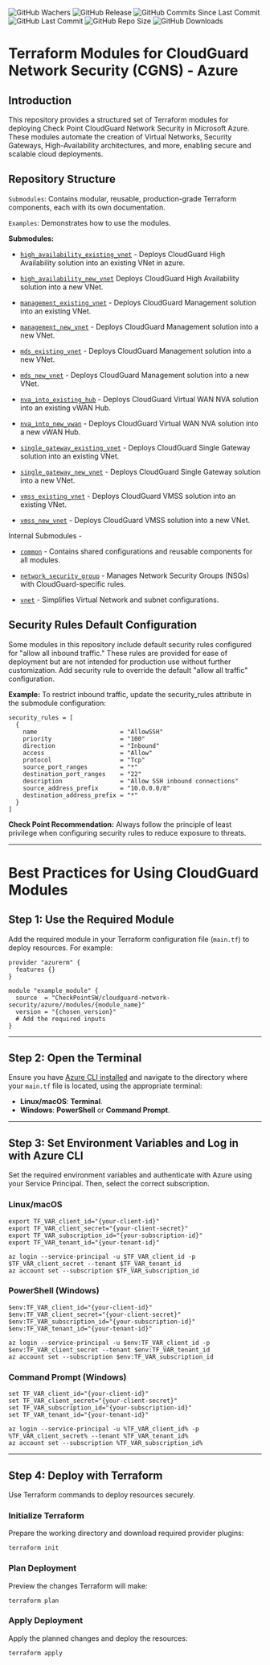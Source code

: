 ![GitHub Wachers](https://img.shields.io/github/watchers/chkp-guybarak/terraform-azure-guy-test1)
![GitHub Release](https://img.shields.io/github/v/release/chkp-guybarak/terraform-azure-guy-test1)
![GitHub Commits Since Last Commit](https://img.shields.io/github/commits-since/chkp-guybarak/terraform-azure-guy-test1/latest/main)
![GitHub Last Commit](https://img.shields.io/github/last-commit/chkp-guybarak/terraform-azure-guy-test1/main)
![GitHub Repo Size](https://img.shields.io/github/repo-size/chkp-guybarak/terraform-azure-guy-test1)
![GitHub Downloads](https://img.shields.io/github/downloads/chkp-guybarak/terraform-azure-guy-test1/total)

# Terraform Modules for CloudGuard Network Security (CGNS) - Azure


## Introduction
This repository provides a structured set of Terraform modules for deploying Check Point CloudGuard Network Security in Microsoft Azure. These modules automate the creation of Virtual Networks, Security Gateways, High-Availability architectures, and more, enabling secure and scalable cloud deployments.

## Repository Structure
`Submodules`: Contains modular, reusable, production-grade Terraform components, each with its own documentation.

`Examples`: Demonstrates how to use the modules.

 
**Submodules:**

* [`high_availability_existing_vnet`](https://registry.terraform.io/modules/chkp-guybarak/guy-test1/azure/latest/submodules/high_availability_existing_vnet) - Deploys CloudGuard High Availability solution into an existing VNet in azure.

* [`high_availability_new_vnet`](https://registry.terraform.io/modules/chkp-guybarak/guy-test1/azure/latest/submodules/high_availability_new_vnet) Deploys CloudGuard High Availability solution into a new VNet.

* [`management_existing_vnet`](https://registry.terraform.io/modules/chkp-guybarak/guy-test1/azure/latest/submodules/management_existing_vnet) - Deploys CloudGuard Management solution into an existing VNet.

* [`management_new_vnet`](https://registry.terraform.io/modules/chkp-guybarak/guy-test1/azure/latest/submodules/management_new_vnet) - Deploys CloudGuard Management solution into a new VNet.

* [`mds_existing_vnet`](https://registry.terraform.io/modules/chkp-guybarak/guy-test1/azure/latest/submodules/mds_existing_vnet) - Deploys CloudGuard Management solution into a new VNet.

* [`mds_new_vnet`](https://registry.terraform.io/modules/chkp-guybarak/guy-test1/azure/latest/submodules/mds_new_vnet) - Deploys CloudGuard Management solution into a new VNet.

* [`nva_into_existing_hub`](https://registry.terraform.io/modules/chkp-guybarak/guy-test1/azure/latest/submodules/nva_into_existing_hub) - Deploys CloudGuard Virtual WAN NVA solution into an existing vWAN Hub.

* [`nva_into_new_vwan`](https://registry.terraform.io/modules/chkp-guybarak/guy-test1/azure/latest/submodules/nva_into_new_vwan) - Deploys CloudGuard Virtual WAN NVA solution into a new vWAN Hub.

* [`single_gateway_existing_vnet`](https://registry.terraform.io/modules/chkp-guybarak/guy-test1/azure/latest/submodules/single_gateway_existing_vnet) - Deploys CloudGuard Single Gateway solution into an existing VNet.

* [`single_gateway_new_vnet`](https://registry.terraform.io/modules/chkp-guybarak/guy-test1/azure/latest/submodules/single_gateway_new_vnet) - Deploys CloudGuard Single Gateway solution into a new VNet.                   

* [`vmss_existing_vnet`](https://registry.terraform.io/modules/chkp-guybarak/guy-test1/azure/latest/submodules/vmss_existing_vnet) - Deploys CloudGuard VMSS solution into an existing VNet.

* [`vmss_new_vnet`](https://registry.terraform.io/modules/chkp-guybarak/guy-test1/azure/latest/submodules/vmss_new_vnet) - Deploys CloudGuard VMSS solution into a new VNet.

Internal Submodules - 

* [`common`](https://registry.terraform.io/modules/chkp-guybarak/guy-test1/azure/latest/submodules/common) - Contains shared configurations and reusable components for all modules.

* [`network_security_group`](https://registry.terraform.io/modules/chkp-guybarak/guy-test1/azure/latest/submodules/network_security_group) - Manages Network Security Groups (NSGs) with CloudGuard-specific rules.

- [`vnet`](https://registry.terraform.io/modules/chkp-guybarak/guy-test1/azure/latest/submodules/vnet) - Simplifies Virtual Network and subnet configurations.


## Security Rules Default Configuration
Some modules in this repository include default security rules configured for "allow all inbound traffic." These rules are provided for ease of deployment but are not intended for production use without further customization. Add security rule to override the default "allow all traffic" configuration.

**Example:** To restrict inbound traffic, update the security_rules attribute in the submodule configuration:
```hcl
security_rules = [
  {
    name                       = "AllowSSH"
    priority                   = "100"
    direction                  = "Inbound"
    access                     = "Allow"
    protocol                   = "Tcp"
    source_port_ranges         = "*"
    destination_port_ranges    = "22"
    description                = "Allow SSH inbound connections"
    source_address_prefix      = "10.0.0.0/8"
    destination_address_prefix = "*"
  }
]
```

**Check Point Recommendation:** Always follow the principle of least privilege when configuring security rules to reduce exposure to threats.

***

# Best Practices for Using CloudGuard Modules

## Step 1: Use the Required Module
Add the required module in your Terraform configuration file (`main.tf`) to deploy resources. For example:

```hcl
provider "azurerm" {
  features {}
}

module "example_module" {
  source  = "CheckPointSW/cloudguard-network-security/azure//modules/{module_name}"
  version = "{chosen_version}"
  # Add the required inputs
}
```
---

## Step 2: Open the Terminal
Ensure you have [Azure CLI installed](https://learn.microsoft.com/en-us/cli/azure/install-azure-cli) and navigate to the directory where your `main.tf` file is located, using the appropriate terminal: 

- **Linux/macOS**: **Terminal**.
- **Windows**: **PowerShell** or **Command Prompt**.

---

## Step 3: Set Environment Variables and Log in with Azure CLI
Set the required environment variables and authenticate with Azure using your Service Principal. Then, select the correct subscription.

### Linux/macOS
```hcl
export TF_VAR_client_id="{your-client-id}"
export TF_VAR_client_secret="{your-client-secret}"
export TF_VAR_subscription_id="{your-subscription-id}"
export TF_VAR_tenant_id="{your-tenant-id}"

az login --service-principal -u $TF_VAR_client_id -p $TF_VAR_client_secret --tenant $TF_VAR_tenant_id
az account set --subscription $TF_VAR_subscription_id
```
### PowerShell (Windows)
```hcl
$env:TF_VAR_client_id="{your-client-id}"
$env:TF_VAR_client_secret="{your-client-secret}"
$env:TF_VAR_subscription_id="{your-subscription-id}"
$env:TF_VAR_tenant_id="{your-tenant-id}"

az login --service-principal -u $env:TF_VAR_client_id -p $env:TF_VAR_client_secret --tenant $env:TF_VAR_tenant_id
az account set --subscription $env:TF_VAR_subscription_id
```
### Command Prompt (Windows)
```hcl
set TF_VAR_client_id="{your-client-id}"
set TF_VAR_client_secret="{your-client-secret}"
set TF_VAR_subscription_id="{your-subscription-id}"
set TF_VAR_tenant_id="{your-tenant-id}"

az login --service-principal -u %TF_VAR_client_id% -p %TF_VAR_client_secret% --tenant %TF_VAR_tenant_id%
az account set --subscription %TF_VAR_subscription_id%
```
---


## Step 4: Deploy with Terraform
Use Terraform commands to deploy resources securely.

### Initialize Terraform
Prepare the working directory and download required provider plugins:
```hcl
terraform init
```

### Plan Deployment
Preview the changes Terraform will make:
```hcl
terraform plan
```
### Apply Deployment
Apply the planned changes and deploy the resources:
```hcl
terraform apply
```
